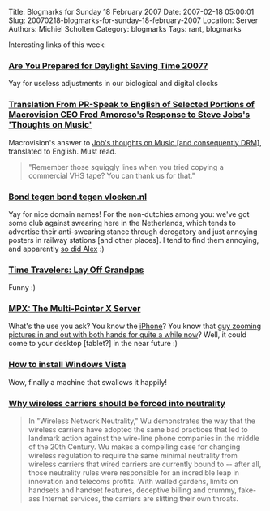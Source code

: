 Title: Blogmarks for Sunday 18 February 2007
Date: 2007-02-18 05:00:01
Slug: 20070218-blogmarks-for-sunday-18-february-2007
Location: Server
Authors: Michiel Scholten
Category: blogmarks
Tags: rant, blogmarks

<p>Interesting links of this week:</p>
<h3><a href="http://www.computer.org/portal/site/itpro/menuitem.1be818ec0dbc9388a84840898bcd45f3/index.jsp?">Are You Prepared for Daylight Saving Time 2007?</a></h3>
<p>Yay for useless adjustments in our biological and digital clocks</p>
<h3><a href="http://daringfireball.net/2007/02/macrovision_translation">Translation From PR-Speak to English of Selected Portions of Macrovision CEO Fred Amoroso's Response to Steve Jobs's 'Thoughts on Music'</a></h3>
<p>Macrovision's answer to <a href="http://daringfireball.net/2007/02/reading_between_the_lines">Job's thoughts on Music [and consequently DRM]</a>, translated to English. Must read.</p>

<blockquote><p>"Remember those squiggly lines when you tried copying a commercial VHS tape? You can thank us for that."</p></blockquote>
<h3><a href="http://bondtegenbondtegenvloeken.nl/">Bond tegen bond tegen vloeken.nl</a></h3>
<p>Yay for nice domain names! For the non-dutchies among you: we've got some club against swearing here in the Netherlands, which tends to advertise their anti-swearing stance through derogatory and just annoying posters in railway stations [and other places]. I tend to find them annoying, and apparently <a href="http://www.alextreme.org/drupal/?q=node/496">so did Alex</a> :)</p>
<h3><a href="http://www.wired.com/news/columns/0,72711-0.html?tw=rss.index">Time Travelers: Lay Off Grandpas</a></h3>
<p>Funny :)</p>
<h3><a href="http://wearables.unisa.edu.au/mpx/">MPX: The Multi-Pointer X Server</a></h3>
<p>What's the use you ask? You know the <a href="http://www.apple.com/iphone/technology/">iPhone</a>? You know that <a href="http://www.macrumors.com/2007/02/12/more-multitouch-from-jeff-han/">guy zooming pictures in and out with both hands for quite a while now</a>? Well, it could come to your desktop [tablet?] in the near future :)</p>
<h3><a href="http://www.brainblog.de/mediaview/120/How_...l_Windows_Vista">How to install Windows Vista</a></h3>
<p>Wow, finally a machine that swallows it happily!</p>
<h3><a href="http://www.boingboing.net/2007/02/12/why_wireless_carrier.html">Why wireless carriers should be forced into neutrality</a></h3>
<blockquote><p>In "Wireless Network Neutrality," Wu demonstrates the way that the wireless carriers have adopted the same bad practices that led to landmark action against the wire-line phone companies in the middle of the 20th Century. Wu makes a compelling case for changing wireless regulation to require the same minimal neutrality from wireless carriers that wired carriers are currently bound to -- after all, those neutrality rules were responsible for an incredible leap in innovation and telecoms profits. With walled gardens, limits on handsets and handset features, deceptive billing and crummy, fake-ass Internet services, the carriers are slitting their own throats.</p></blockquote>
